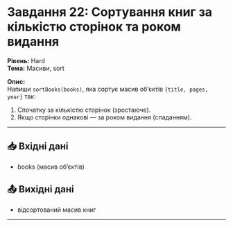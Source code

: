 # Завдання 22: Сортування книг за кількістю сторінок та роком видання  
**Рівень:** Hard  
**Тема:** Масиви, sort  

**Опис:**  
Напиши `sortBooks(books)`, яка сортує масив об’єктів `{title, pages, year}` так:  
1. Спочатку за кількістю сторінок (зростаюче).  
2. Якщо сторінки однакові — за роком видання (спаданням).  

---
## 📥 Вхідні дані
- books (масив об’єктів)

## 📤 Вихідні дані
- відсортований масив книг  

---